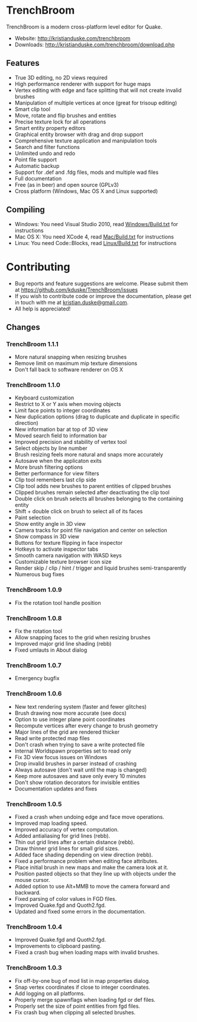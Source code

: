 # TrenchBroom

TrenchBroom is a modern cross-platform level editor for Quake.

- Website:   http://kristianduske.com/trenchbroom
- Downloads: http://kristianduske.com/trenchbroom/download.php

## Features
- True 3D editing, no 2D views required
- High performance renderer with support for huge maps
- Vertex editing with edge and face splitting that will not create invalid brushes
- Manipulation of multiple vertices at once (great for trisoup editing)
- Smart clip tool
- Move, rotate and flip brushes and entities
- Precise texture lock for all operations
- Smart entity property editors
- Graphical entity browser with drag and drop support
- Comprehensive texture application and manipulation tools
- Search and filter functions
- Unlimited undo and redo
- Point file support
- Automatic backup
- Support for .def and .fdg files, mods and multiple wad files
- Full documentation
- Free (as in beer) and open source (GPLv3)
- Cross platform (Windows, Mac OS X and Linux supported)

## Compiling
- Windows: You need Visual Studio 2010, read [Windows/Build.txt](Windows/Build.txt) for instructions
- Mac OS X: You need XCode 4, read [Mac/Build.txt](Mac/Build.txt) for instructions
- Linux: You need Code::Blocks, read [Linux/Build.txt](Linux/Build.txt) for instructions

# Contributing
- Bug reports and feature suggestions are welcome. Please submit them at https://github.com/kduske/TrenchBroom/issues
- If you wish to contribute code or improve the documentation, please get in touch with me at kristian.duske@gmail.com.
- All help is appreciated!

## Changes
### TrenchBroom 1.1.1
- More natural snapping when resizing brushes
- Remove limit on maximum mip texture dimensions
- Don't fall back to software renderer on OS X

### TrenchBroom 1.1.0
- Keyboard customization
- Restrict to X or Y axis when moving objects
- Limit face points to integer coordinates
- New duplication options (drag to duplicate and duplicate in specific direction)
- New information bar at top of 3D view
- Moved search field to information bar
- Improved precision and stability of vertex tool
- Select objects by line number
- Brush resizing feels more natural and snaps more accurately
- Autosave when the applicaton exits
- More brush filtering options
- Better performance for view filters
- Clip tool remembers last clip side
- Clip tool adds new brushes to parent entities of clipped brushes
- Clipped brushes remain selected after deactivating the clip tool
- Double click on brush selects all brushes belonging to the containing entity
- Shift + double click on brush to select all of its faces
- Paint selection
- Show entity angle in 3D view
- Camera tracks for point file navigation and center on selection
- Show compass in 3D view
- Buttons for texture flipping in face inspector
- Hotkeys to activate inspector tabs
- Smooth camera navigation with WASD keys
- Customizable texture browser icon size
- Render skip / clip / hint / trigger and liquid brushes semi-transparently
- Numerous bug fixes

### TrenchBroom 1.0.9
- Fix the rotation tool handle position

### TrenchBroom 1.0.8
- Fix the rotation tool
- Allow snapping faces to the grid when resizing brushes
- Improved major grid line shading (rebb)
- Fixed umlauts in About dialog

### TrenchBroom 1.0.7
- Emergency bugfix

### TrenchBroom 1.0.6
- New text rendering system (faster and fewer glitches)
- Brush drawing now more accurate (see docs)
- Option to use integer plane point coordinates
- Recompute vertices after every change to brush geometry
- Major lines of the grid are rendered thicker
- Read write protected map files
- Don't crash when trying to save a write protected file
- Internal Worldspawn properties set to read only
- Fix 3D view focus issues on Windows
- Drop invalid brushes in parser instead of crashing
- Always autosave (don't wait until the map is changed)
- Keep more autosaves and save only every 10 minutes
- Don't show rotation decorators for invisible entities
- Documentation updates and fixes

### TrenchBroom 1.0.5
- Fixed a crash when undoing edge and face move operations.
- Improved map loading speed.
- Improved accuracy of vertex computation.
- Added antialiasing for grid lines (rebb).
- Thin out grid lines after a certain distance (rebb).
- Draw thinner grid lines for small grid sizes.
- Added face shading depending on view direction (rebb).
- Fixed a performance problem when editing face attributes.
- Place initial brush in new maps and make the camera look at it.
- Position pasted objects so that they line up with objects under the mouse cursor.
- Added option to use Alt+MMB to move the camera forward and backward.
- Fixed parsing of color values in FGD files.
- Improved Quake.fgd and Quoth2.fgd.
- Updated and fixed some errors in the documentation.

### TrenchBroom 1.0.4
- Improved Quake.fgd and Quoth2.fgd.
- Improvements to clipboard pasting.
- Fixed a crash bug when loading maps with invalid brushes.

### TrenchBroom 1.0.3
- Fix off-by-one bug of mod list in map properties dialog.
- Snap vertex coordinates if close to integer coordinates.
- Add logging on all platforms.
- Properly merge spawnflags when loading fgd or def files.
- Properly set the size of point entities from fgd files.
- Fix crash bug when clipping all selected brushes.
